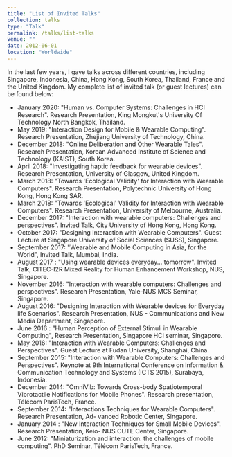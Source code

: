 ```yaml
---
title: "List of Invited Talks"
collection: talks
type: "Talk"
permalink: /talks/list-talks
venue: ""
date: 2012-06-01
location: "Worldwide"
---
```


In the last few years, I gave talks across different countries, including Singapore, Indonesia, China, Hong Kong, South Korea, Thailand, France and the United Kingdom. My complete list of invited talk (or guest lectures) can be found below:

- January 2020: "Human vs. Computer Systems: Challenges in HCI Research". Research Presentation, King Mongkut's University Of Technology North Bangkok, Thailand.
- May 2019: "Interaction Design for Mobile & Wearable Computing". Research Presentation, Zhejiang University of Technology, China.
- December 2018: "Online Deliberation and Other Wearable Tales". Research Presentation, Korean Advanced Institute of Science and Technology (KAIST), South Korea.
- April 2018: "Investigating haptic feedback for wearable devices". Research Presentation, University of Glasgow, United Kingdom.
- March 2018: "Towards 'Ecological Validity' for Interaction with Wearable Computers". Research Presentation, Polytechnic University of Hong Kong, Hong Kong SAR.
- March 2018: "Towards 'Ecological' Validity for Interaction with Wearable Computers". Research Presentation, University of Melbourne, Australia.
- December 2017: "Interaction with wearable computers: Challenges and perspectives". Invited Talk, City University of Hong Kong, Hong Kong.
- October 2017: "Designing Interaction with Wearable Computers". Guest Lecture at Singapore University of Social Sciences (SUSS), Singapore.
- September 2017: "Wearable and Mobile Computing in Asia, for the World", Invited Talk, Mumbai, India.
- August 2017 : "Using wearable devices everyday... tomorrow". Invited Talk, CITEC-I2R Mixed Reality for Human Enhancement Workshop, NUS, Singapore.
- November 2016: "Interaction with wearable computers: Challenges and perspectives". Research Presentation, Yale-NUS MCS Seminar, Singapore.
- August 2016: "Designing Interaction with Wearable devices for Everyday life Scenarios". Research Presentation, NUS - Communications and New Media Department, Singapore.
- June 2016 : "Human Perception of External Stimuli in Wearable Computing", Research Presentation, Singapore HCI seminar, Singapore.
- May 2016: "Interaction with Wearable Computers: Challenges and Perspectives". Guest Lecture at Fudan University, Shanghai, China.
- September 2015: "Interaction with Wearable Computers: Challenges and Perspectives". Keynote at 9th International Conference on Information & Communication Technology and Systems (ICTS 2015), Surabaya, Indonesia.
- December 2014: "OmniVib: Towards Cross-body Spatiotemporal Vibrotactile Notifications for Mobile Phones". Research presentation, Télécom ParisTech, France.
- September 2014: "Interactions Techniques for Wearable Computers". Research Presentation, Ad- vanced Robotic Center, Singapore.
- January 2014 : "New Interaction Techniques for Small Mobile Devices". Research Presentation, Keio- NUS CUTE Center, Singapore.
- June 2012: "Miniaturization and interaction: the challenges of mobile computing". PhD Seminar, Télécom ParisTech, France.
